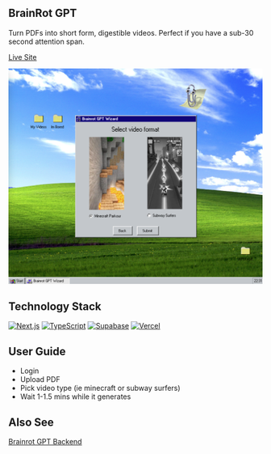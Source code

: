 ## BrainRot GPT

Turn PDFs into short form, digestible videos. Perfect if you have a sub-30 second attention span. 

[Live Site](https://brainrot-gpt-53atjhfps-tfrank11s-projects.vercel.app/)

<img src="public/brainrot-preview.png" width="600" >

## Technology Stack

[![Next.js](https://img.shields.io/badge/Next.js-black?logo=next.js&logoColor=white)](#)
[![TypeScript](https://img.shields.io/badge/TypeScript-3178C6?logo=typescript&logoColor=fff)](#)
[![Supabase](https://img.shields.io/badge/Supabase-3FCF8E?logo=supabase&logoColor=fff)](https://supabase.com/)
[![Vercel](https://img.shields.io/badge/Vercel-%23000000.svg?logo=vercel&logoColor=white)](#)

## User Guide
- Login
- Upload PDF
- Pick video type (ie minecraft or subway surfers)
- Wait 1-1.5 mins while it generates

## Also See

[Brainrot GPT Backend](https://github.com/tfrank11/brainrot-gpt-server)